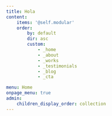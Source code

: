 ```yaml
---
title: Hola
content:
    items: '@self.modular'
    order:
        by: default
        dir: asc
        custom:
            - _home
            - _about
            - _works
            - _testimonials
            - _blog
            - _cta

menu: Home
onpage_menu: true
admin:
    children_display_order: collection
---
```


